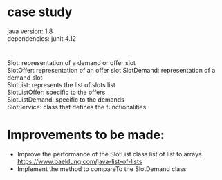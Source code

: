 # case study

java version: 1.8 <br />
dependencies: junit 4.12 <br />

# 

Slot: representation of a demand or offer slot <br />
SlotOffer: representation of an offer slot
SlotDemand: representation of a demand slot <br />
SlotList: represents the list of slots list <br />
SlotListOffer: specific to the offers <br />
SlotListDemand: specific to the demands <br />
SlotService: class that defines the functionalities <br />

# Improvements to be made: 
- Improve the performance of the SlotList class list of list to arrays <br /> 
https://www.baeldung.com/java-list-of-lists <br />
- Implement the method to compareTo the SlotDemand class <br />
